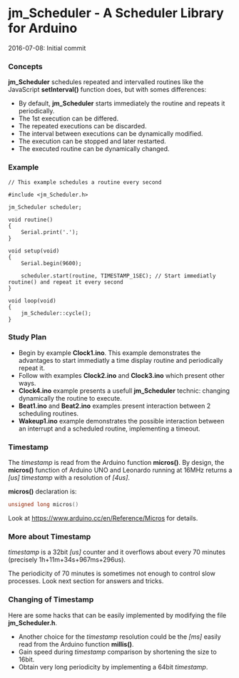 # jm_Scheduler - A Scheduler Library for Arduino

2016-07-08: Initial commit

### Concepts

**jm_Scheduler** schedules repeated and intervalled routines like the JavaScript **setInterval()** function does, but with somes differences:

- By default, **jm_Scheduler** starts immediately the routine and repeats it periodically.
- The 1st execution can be differed.
- The repeated executions can be discarded.
- The interval between executions can be dynamically modified.
- The execution can be stopped and later restarted.
- The executed routine can be dynamically changed.

### Example

	// This example schedules a routine every second
	
	#include <jm_Scheduler.h>
  
	jm_Scheduler scheduler;
	
	void routine()
	{
		Serial.print('.');
	}
  
	void setup(void)
	{
		Serial.begin(9600);
		
		scheduler.start(routine, TIMESTAMP_1SEC); // Start immediatly routine() and repeat it every second
	}
  
	void loop(void)
	{
		jm_Scheduler::cycle();
	}

### Study Plan

- Begin by example **Clock1.ino**. This example demonstrates the advantages to start immediatly a time display routine and periodically repeat it.
- Follow with examples **Clock2.ino** and **Clock3.ino** which present other ways.
- **Clock4.ino** example presents a usefull **jm_Scheduler** technic: changing dynamically the routine to execute.
- **Beat1.ino** and **Beat2.ino** examples present interaction between 2 scheduling routines.
- **Wakeup1.ino** example demonstrates the possible interaction between an interrupt and a scheduled routine, implementing a timeout.

### Timestamp

The _timestamp_ is read from the Arduino function **micros()**.
By design, the **micros()** function of Arduino UNO and Leonardo running at 16MHz returns a _[us]_ _timestamp_ with a resolution of _[4us]_.

**micros()** declaration is:

```C
unsigned long micros()
```

Look at https://www.arduino.cc/en/Reference/Micros for details.

### More about Timestamp

_timestamp_ is a 32bit _[us]_ counter and it overflows about every 70 minutes (precisely 1h+11m+34s+967ms+296us).

The periodicity of 70 minutes is sometimes not enough to control slow processes.
Look next section for answers and tricks.

### Changing of Timestamp

Here are some hacks that can be easily implemented by modifying the file **jm_Scheduler.h**.

- Another choice for the _timestamp_ resolution could be the _[ms]_ easily read from the Arduino function **millis()**. 
- Gain speed during _timestamp_ comparison by shortening the size to 16bit.
- Obtain very long periodicity by implementing a 64bit _timestamp_.
